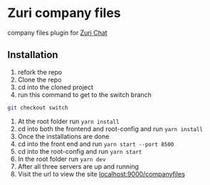 
# Zuri company files

company files plugin for [Zuri Chat](https://zuri.chat/)
## Installation

1. refork the repo
1. Clone the repo
1. cd into the cloned project
1. run this command to get to the switch branch
```bash 
git checkout switch
```
1. At the root folder run `yarn install`
1. cd into both the frontend and root-config and run `yarn install`
1. Once the installations are done
1. cd into the front end and run `yarn start --port 8500`
1. cd into the root-config and run `yarn start`
1. In the root folder run `yarn dev`
1. After all three servers are up and running
1. Visit the url to view the site [localhost:9000/companyfiles](localhost:9000/companyfiles)